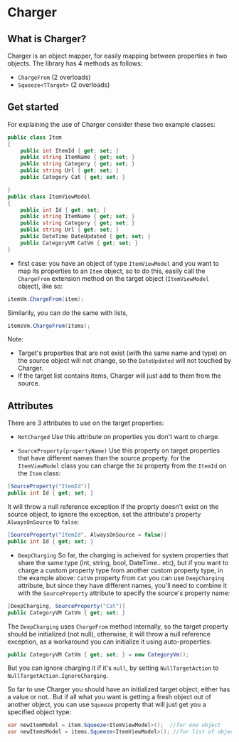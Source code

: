 Charger
=======

What is Charger?
--------------
Charger is an object mapper, for easily mapping between properties in two objects.
The library has 4 methods as follows:
* ````ChargeFrom```` (2 overloads)
* ````Squeeze<TTarget>```` (2 overloads)

Get started
--------------
For explaining the use of Charger consider these two example classes:
```csharp
public class Item
{
    public int ItemId { get; set; }
    public string ItemName { get; set; }
    public string Category { get; set; }
    public string Url { get; set; }
    public Category Cat { get; set; }

}
public class ItemViewModel
{
    public int Id { get; set; }
    public string ItemName { get; set; }
    public string Category { get; set; }
    public string Url { get; set; }
    public DateTime DateUpdated { get; set; }
    public CategoryVM CatVm { get; set; }
}

````
* first case: you have an object of type ````ItemViewModel```` and you want to map its properties to an ````Item```` object,
so to do this, easily call the ````ChargeFrom```` extension method on the target object (````ItemViewModel```` object), like so:
```csharp
itemVm.ChargeFrom(item);
````
Similarily, you can do the same with lists, 
```csharp
itemsVm.ChargeFrom(items);
````

Note:
* Target's properties that are not exist (with the same name and type) on the source object will not change, so the ````DateUpdated````
will not touched by Charger.
* If the target list contains items, Charger will just add to them from the source.

Attributes
--------------
There are 3 attributes to use on the target properties:

* ````NotCharged````
Use this attribute on properties you don't want to charge.

* ````SourceProperty(propertyName)````
Use this property on target properties that have different names than the source property. for the ````ItemViewModel```` 
class you can charge the ````Id```` property from the ````ItemId```` on the ````Item```` class:

```csharp
[SourceProperty("ItemId")]
public int Id { get; set; }
````
It will throw a null reference exception if the proprty doesn't exist on the source object, to ignore the exception,
set the attribute's property ````AlwaysOnSource```` to ````false````:
```csharp
[SourceProperty("ItemId", AlwaysOnSource = false)]
public int Id { get; set; }
````
* ````DeepCharging````
So far, the charging is acheived for system properties that share the same type (int, string, bool, DateTime.. etc), 
but if you want to charge a custom property type from another custom property type, in the example above: 
````CatVm```` property from ````Cat````
you can use ````DeepCharging```` attribute, but since they have different names, you'll need to combine it with the ````SourceProperty````
attribute to specify the source's property name:
```csharp
[DeepCharging, SourceProperty("Cat")]
public CategoryVM CatVm { get; set; }
````
The ````DeepCharging```` uses ````ChargeFrom```` method internally, so the target property should be initialized (not null),
otherwise, it will throw a null reference exception, as a workaround you can initialize it using auto-properties:
```csharp
public CategoryVM CatVm { get; set; } = new CategoryVm();
````
But you can ignore charging it if it's ````null````, by setting ````NullTargetAction```` to ````NullTargetAction.IgnoreCharging````.

So far to use Charger you should have an initialized target object, either has a value or not..
But if all what you want is getting a fresh object out of another object, you can use ````Squeeze```` property that will just
get you a specified object type:

````csharp
var newItemModel = item.Squeeze<ItemViewModel>();  //for one object
var newItemsModel = items.Squeeze<ItemViewModel>(); //for list of object
````


